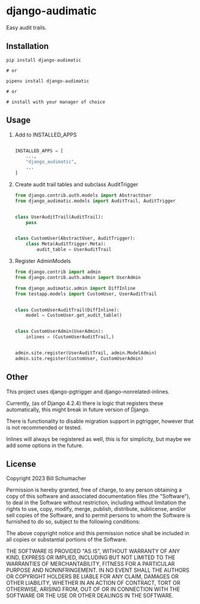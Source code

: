 django-audimatic
===

Easy audit trails.

Installation
---

```shell
pip install django-audimatic

# or

pipenv install django-audimatic

# or

# install with your manager of choice
```

Usage
---

1. Add to INSTALLED_APPS

    ```python
    
    INSTALLED_APPS = [
        ...,
        "django_audimatic",
        ...
    ]
    ```

2. Create audit trail tables and subclass AuditTrigger
    
    ```python
    from django.contrib.auth.models import AbstractUser
    from django_audimatic.models import AuditTrail, AuditTrigger


    class UserAuditTrail(AuditTrail):
        pass
    
    
    class CustomUser(AbstractUser, AuditTrigger):
        class Meta(AuditTrigger.Meta):
            audit_table = UserAuditTrail
    ```
   
3. Register AdminModels
    ```python
    from django.contrib import admin
    from django.contrib.auth.admin import UserAdmin
    
    from django_audimatic.admin import DiffInline
    from testapp.models import CustomUser, UserAuditTrail
    
    
    class CustomUserAuditTrail(DiffInline):
        model = CustomUser.get_audit_table()
    
    
    class CustomUserAdmin(UserAdmin):
        inlines = (CustomUserAuditTrail,)
    
    
    admin.site.register(UserAuditTrail, admin.ModelAdmin)
    admin.site.register(CustomUser, CustomUserAdmin)
    
    ```

Other
---

This project uses django-pgtrigger and django-nonrelated-inlines.

Currently, (as of Django 4.2.4) there is logic that registers these automatically, this might break in future version of Django.

There is functionality to disable migration support in pgtrigger, however that is not recommended or tested.

Inlines will always be registered as well, this is for simplicity, but maybe we add some options in the future.

License
---

Copyright 2023 Bill Schumacher

Permission is hereby granted, free of charge, to any person obtaining a copy of this software and associated documentation files (the "Software"), to deal in the Software without restriction, including without limitation the rights to use, copy, modify, merge, publish, distribute, sublicense, and/or sell copies of the Software, and to permit persons to whom the Software is furnished to do so, subject to the following conditions:

The above copyright notice and this permission notice shall be included in all copies or substantial portions of the Software.

THE SOFTWARE IS PROVIDED "AS IS", WITHOUT WARRANTY OF ANY KIND, EXPRESS OR IMPLIED, INCLUDING BUT NOT LIMITED TO THE WARRANTIES OF MERCHANTABILITY, FITNESS FOR A PARTICULAR PURPOSE AND NONINFRINGEMENT. IN NO EVENT SHALL THE AUTHORS OR COPYRIGHT HOLDERS BE LIABLE FOR ANY CLAIM, DAMAGES OR OTHER LIABILITY, WHETHER IN AN ACTION OF CONTRACT, TORT OR OTHERWISE, ARISING FROM, OUT OF OR IN CONNECTION WITH THE SOFTWARE OR THE USE OR OTHER DEALINGS IN THE SOFTWARE.
